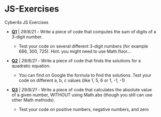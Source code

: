 # JS-Exercises

Cyber4s JS Exercises

- **[Q1](./q1.js)** | _29/8/21_ - Write a piece of code that computes the sum of digits of a 3-digit number.

  - Test your code on several different 3-digit numbers (for example 666, 300, 725). Hint: you might need to use Math.floor...

- **[Q2](./q2.js)** | _29/8/21_ - Write a piece of code that finds the solutions for a quadratic equation.

  - You can find on Google the formula to find the solutions. Test your code on different a, b, c values (like 1, 5, 6 or 1, -1, -1)

- **[Q3](./q3.js)** | _29/8/21_ - Write a piece of code that calculates the absolute value of a given number, WITHOUT using Math.abs (though you still can use other Math methods).
  - Test your code on positive numbers, negative numbers, and zero
